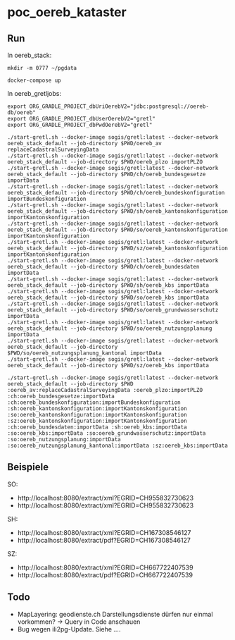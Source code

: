 # poc_oereb_kataster

## Run

In oereb_stack:

```
mkdir -m 0777 ~/pgdata
```

```
docker-compose up
```

In oereb_gretljobs:
```
export ORG_GRADLE_PROJECT_dbUriOerebV2="jdbc:postgresql://oereb-db/oereb"
export ORG_GRADLE_PROJECT_dbUserOerebV2="gretl"
export ORG_GRADLE_PROJECT_dbPwdOerebV2="gretl"
```

```
./start-gretl.sh --docker-image sogis/gretl:latest --docker-network oereb_stack_default --job-directory $PWD/oereb_av replaceCadastralSurveyingData
./start-gretl.sh --docker-image sogis/gretl:latest --docker-network oereb_stack_default --job-directory $PWD/oereb_plzo importPLZO
./start-gretl.sh --docker-image sogis/gretl:latest --docker-network oereb_stack_default --job-directory $PWD/ch/oereb_bundesgesetze importData
./start-gretl.sh --docker-image sogis/gretl:latest --docker-network oereb_stack_default --job-directory $PWD/ch/oereb_bundeskonfiguration importBundeskonfiguration
./start-gretl.sh --docker-image sogis/gretl:latest --docker-network oereb_stack_default --job-directory $PWD/sh/oereb_kantonskonfiguration importKantonskonfiguration
./start-gretl.sh --docker-image sogis/gretl:latest --docker-network oereb_stack_default --job-directory $PWD/so/oereb_kantonskonfiguration importKantonskonfiguration
./start-gretl.sh --docker-image sogis/gretl:latest --docker-network oereb_stack_default --job-directory $PWD/sz/oereb_kantonskonfiguration importKantonskonfiguration
./start-gretl.sh --docker-image sogis/gretl:latest --docker-network oereb_stack_default --job-directory $PWD/ch/oereb_bundesdaten importData
./start-gretl.sh --docker-image sogis/gretl:latest --docker-network oereb_stack_default --job-directory $PWD/sh/oereb_kbs importData
./start-gretl.sh --docker-image sogis/gretl:latest --docker-network oereb_stack_default --job-directory $PWD/so/oereb_kbs importData
./start-gretl.sh --docker-image sogis/gretl:latest --docker-network oereb_stack_default --job-directory $PWD/so/oereb_grundwasserschutz importData
./start-gretl.sh --docker-image sogis/gretl:latest --docker-network oereb_stack_default --job-directory $PWD/so/oereb_nutzungsplanung importData
./start-gretl.sh --docker-image sogis/gretl:latest --docker-network oereb_stack_default --job-directory $PWD/so/oereb_nutzungsplanung_kantonal importData
./start-gretl.sh --docker-image sogis/gretl:latest --docker-network oereb_stack_default --job-directory $PWD/sz/oereb_kbs importData
```

```
./start-gretl.sh --docker-image sogis/gretl:latest --docker-network oereb_stack_default --job-directory $PWD :oereb_av:replaceCadastralSurveyingData :oereb_plzo:importPLZO :ch:oereb_bundesgesetze:importData :ch:oereb_bundeskonfiguration:importBundeskonfiguration :sh:oereb_kantonskonfiguration:importKantonskonfiguration :so:oereb_kantonskonfiguration:importKantonskonfiguration :sz:oereb_kantonskonfiguration:importKantonskonfiguration :ch:oereb_bundesdaten:importData :sh:oereb_kbs:importData :so:oereb_kbs:importData :so:oereb_grundwasserschutz:importData :so:oereb_nutzungsplanung:importData :so:oereb_nutzungsplanung_kantonal:importData :sz:oereb_kbs:importData
```

## Beispiele
SO:
- http://localhost:8080/extract/xml?EGRID=CH955832730623
- http://localhost:8080/extract/xml?EGRID=CH955832730623

SH:
- http://localhost:8080/extract/xml?EGRID=CH167308546127
- http://localhost:8080/extract/pdf?EGRID=CH167308546127

SZ:
- http://localhost:8080/extract/xml?EGRID=CH667722407539
- http://localhost:8080/extract/pdf?EGRID=CH667722407539

## Todo

- MapLayering: geodienste.ch Darstellungsdienste dürfen nur einmal vorkommen? -> Query in Code anschauen
- Bug wegen ili2pg-Update. Siehe ....